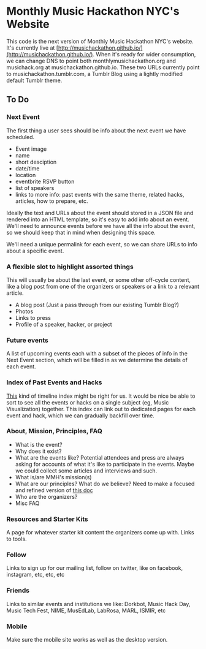 # Monthly Music Hackathon NYC's Website

This code is the next version of Monthly Music Hackathon NYC's website. It's currently live at [http://musichackathon.github.io/](http://musichackathon.github.io/). When it's ready for wider consumption, we can change DNS to point both monthlymusichackathon.org and musichack.org at musichackathon.github.io. These two URLs currently point to musichackathon.tumblr.com, a Tumblr Blog using a lightly modified default Tumblr theme.

## To Do

### Next Event

The first thing a user sees should be info about the next event we have scheduled.

* Event image
* name
* short desciption
* date/time
* location
* eventbrite RSVP button
* list of speakers
* links to more info: past events with the same theme, related hacks, articles, how to prepare, etc.

Ideally the text and URLs about the event should stored in a JSON file and rendered into an HTML template, so it's easy to add info about an event. We'll need to announce events before we have all the info about the event, so we should keep that in mind when designing this space.

We'll need a unique permalink for each event, so we can share URLs to info about a specific event.

### A flexible slot to highlight assorted things

This will usually be about the last event, or some other off-cycle content, like a blog post from one of the organizers or speakers or a link to a relevant article.

* A blog post (Just a pass through from our existing Tumblr Blog?)
* Photos
* Links to press
* Profile of a speaker, hacker, or project

### Future events

A list of upcoming events each with a subset of the pieces of info in the Next Event section, which will be filled in as we determine the details of each event.

### Index of Past Events and Hacks

[This](http://creativetime.org/projects/) kind of timeline index might be right for us. It would be nice be able to sort to see all the events or hacks on a single subject (eg, Music Visualization) together. This index can link out to dedicated pages for each event and hack, which we can gradually backfill over time.

### About, Mission, Principles, FAQ

- What is the event?
- Why does it exist?
- What are the events like? Potential attendees and press are always asking for accounts of what it's like to participate in the events. Maybe we could collect some articles and interviews and such.
- What is/are MMH's mission(s)
- What are our principles? What do we believe? Need to make a focused and refined version of [this doc](https://docs.google.com/document/d/1B-8zQ7I8nxfhkl8KtOU_4iPDRFFd1p9UJxBs2CtP7jA/edit#heading=h.lmnspyj9yy0)
- Who are the organizers?
- Misc FAQ

### Resources and Starter Kits

A page for whatever starter kit content the organizers come up with. Links to tools.

### Follow

Links to sign up for our mailing list, follow on twitter, like on facebook, instagram, etc, etc, etc

### Friends

Links to similar events and institutions we like: Dorkbot, Music Hack Day, Music Tech Fest, NIME, MusEdLab, LabRosa, MARL, ISMIR, etc

### Mobile

Make sure the mobile site works as well as the desktop version.
